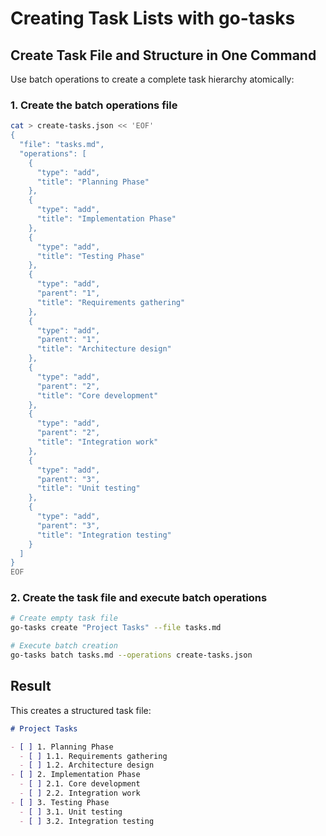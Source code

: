 # Creating Task Lists with go-tasks

## Create Task File and Structure in One Command

Use batch operations to create a complete task hierarchy atomically:

### 1. Create the batch operations file

```bash
cat > create-tasks.json << 'EOF'
{
  "file": "tasks.md",
  "operations": [
    {
      "type": "add",
      "title": "Planning Phase"
    },
    {
      "type": "add",
      "title": "Implementation Phase"
    },
    {
      "type": "add",
      "title": "Testing Phase"
    },
    {
      "type": "add",
      "parent": "1",
      "title": "Requirements gathering"
    },
    {
      "type": "add",
      "parent": "1",
      "title": "Architecture design"
    },
    {
      "type": "add",
      "parent": "2",
      "title": "Core development"
    },
    {
      "type": "add",
      "parent": "2",
      "title": "Integration work"
    },
    {
      "type": "add",
      "parent": "3",
      "title": "Unit testing"
    },
    {
      "type": "add",
      "parent": "3",
      "title": "Integration testing"
    }
  ]
}
EOF
```

### 2. Create the task file and execute batch operations

```bash
# Create empty task file
go-tasks create "Project Tasks" --file tasks.md

# Execute batch creation
go-tasks batch tasks.md --operations create-tasks.json
```

## Result

This creates a structured task file:

```markdown
# Project Tasks

- [ ] 1. Planning Phase
  - [ ] 1.1. Requirements gathering
  - [ ] 1.2. Architecture design
- [ ] 2. Implementation Phase
  - [ ] 2.1. Core development
  - [ ] 2.2. Integration work
- [ ] 3. Testing Phase
  - [ ] 3.1. Unit testing
  - [ ] 3.2. Integration testing
```